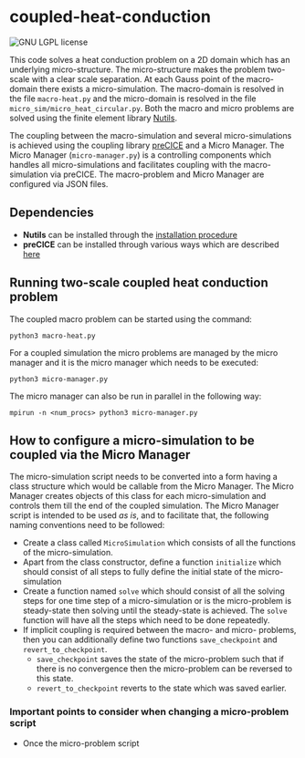 # coupled-heat-conduction

<a style="text-decoration: none" href="https://github.com/precice/fenics-adapter/blob/master/LICENSE" target="_blank">
    <img src="https://img.shields.io/github/license/IshaanDesai/coupled-heat-conduction.svg" alt="GNU LGPL license">
</a>

This code solves a heat conduction problem on a 2D domain which has an underlying micro-structure. The micro-structure makes the problem two-scale with a clear scale separation.
At each Gauss point of the macro-domain there exists a micro-simulation. The macro-domain is resolved in the file `macro-heat.py`
and the micro-domain is resolved in the file `micro_sim/micro_heat_circular.py`. Both the macro and micro problems are solved using the finite element library [Nutils](http://www.nutils.org/en/stable/).


The coupling between the macro-simulation and several micro-simulations is achieved using the coupling library [preCICE](https://precice.org/) 
and a Micro Manager. The Micro Manager (`micro-manager.py`) is a controlling components which handles all micro-simulations
and facilitates coupling with the macro-simulation via preCICE. The macro-problem and Micro Manager are configured via JSON files.

## Dependencies

* **Nutils** can be installed through the [installation procedure](http://www.nutils.org/en/latest/intro/#installation)
* **preCICE** can be installed through various ways which are described [here](https://precice.org/installation-overview.html)

## Running two-scale coupled heat conduction problem

The coupled macro problem can be started using the command:

```(python)
python3 macro-heat.py
```

For a coupled simulation the micro problems are managed by the micro manager and it is the micro manager which needs to be executed:

```(python)
python3 micro-manager.py
```

The micro manager can also be run in parallel in the following way:

```(python)
mpirun -n <num_procs> python3 micro-manager.py 
```

## How to configure a micro-simulation to be coupled via the Micro Manager

The micro-simulation script needs to be converted into a form having a class structure which would be callable from the Micro Manager.
The Micro Manager creates objects of this class for each micro-simulation and controls them till the end of the coupled simulation.
The Micro Manager script is intended to be used *as is*, and to facilitate that, the following naming conventions need to be followed:

* Create a class called `MicroSimulation` which consists of all the functions of the micro-simulation.
* Apart from the class constructor, define a function `initialize` which should consist of all steps to fully define the initial state of the micro-simulation
* Create a function named `solve` which should consist of all the solving steps for one time step of a micro-simulation or is the micro-problem is steady-state then solving until the steady-state is achieved.  The `solve` function will have all the steps which need to be done repeatedly.
* If implicit coupling is required between the macro- and micro- problems, then you can additionally define two functions `save_checkpoint` and `revert_to_checkpoint`.
  * `save_checkpoint` saves the state of the micro-problem such that if there is no convergence then the micro-problem can be reversed to this state.
  * `revert_to_checkpoint` reverts to the state which was saved earlier.
    
### Important points to consider when changing a micro-problem script

* Once the micro-problem script 
